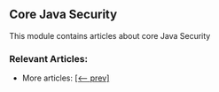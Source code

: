 ## Core Java Security

This module contains articles about core Java Security

### Relevant Articles:

- More articles: [[<-- prev]](/core-java-modules/core-java-security-3)
